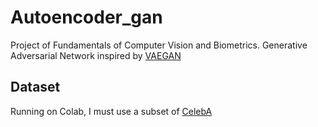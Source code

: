 # Autoencoder_gan
Project of Fundamentals of Computer Vision and Biometrics.
Generative Adversarial Network inspired by [VAEGAN](https://github.com/crmaximo/VAEGAN)

## Dataset
Running on Colab, I must use a subset of [CelebA](http://mmlab.ie.cuhk.edu.hk/projects/CelebA.html)
